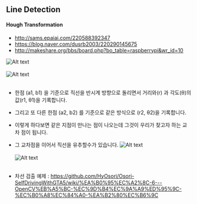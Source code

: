 ## Line Detection


#### Hough Transformation
- http://sams.epaiai.com/220588392347
- https://blog.naver.com/dusrb2003/220290145675
- http://makeshare.org/bbs/board.php?bo_table=raspberrypi&wr_id=10

![Alt text](http://makeshare.org/data/editor/1602/cba7d75088069cd02a9535379e0eb2c0_1456722596_4368.gif)<br/><br/>
![Alt text](http://makeshare.org/data/editor/1602/cba7d75088069cd02a9535379e0eb2c0_1456722611_1638.png)<br/><br/>
- 한점 (a1, b1) 을 기준으로 직선을 반시계 방향으로 돌리면서 거리와(r) 과 각도(θ)의 값(r1, θ1)을 기록합니다. 
- 그리고 또 다른 한점 (a2, b2) 를 기준으로 같은 방식으로 (r2, θ2)을 기록합니다. 
- 이렇게 하다보면 같은 지점이 만나는 점이 나오는데 그것이 우리가 찾고자 하는 교차 점이 됩니다. 
- 그 교차점을 이어서 직선을 유추할수가 있습니다.
![Alt text](http://makeshare.org/data/editor/1602/cba7d75088069cd02a9535379e0eb2c0_1456722635_9798.png)<br/><br/>
![Alt text](http://makeshare.org/data/editor/1602/cba7d75088069cd02a9535379e0eb2c0_1456722650_8469.png)<br/><br/>


- 차선 검출 예제 :
https://github.com/HyOsori/Osori-SelfDrivingWithGTA5/wiki/%EA%B0%95%EC%A2%8C-6---OpenCV%EB%A5%BC-%EC%9D%B4%EC%9A%A9%ED%95%9C-%EC%B0%A8%EC%84%A0-%EA%B2%80%EC%B6%9C
